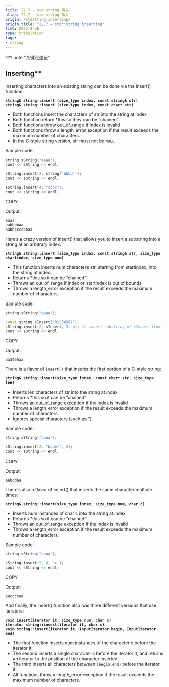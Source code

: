 ```yaml
---
title: 22.7 - std-string 插入
alias: 22.7 - std-string 插入
origin: /stdstring-inserting/
origin_title: "22.7 — std::string inserting"
time: 2022-8-26
type: translation
tags:
- string
---
```


??? note "关键点速记"


## Inserting**

Inserting characters into an existing string can be done via the insert() function.

**`string& string::insert (size_type index, const string& str)`**  
**`string& string::insert (size_type index, const char* str)`**

-   Both functions insert the characters of str into the string at index
-   Both function return *this so they can be “chained”.
-   Both functions throw out_of_range if index is invalid
-   Both functions throw a length_error exception if the result exceeds the maximum number of characters.
-   In the C-style string version, str must not be `NULL`.

Sample code:

```cpp
string sString("aaaa");
cout << sString << endl;

sString.insert(2, string("bbbb"));
cout << sString << endl;

sString.insert(4, "cccc");
cout << sString << endl;
```

COPY

Output:

```
aaaa
aabbbbaa
aabbccccbbaa
```

Here’s a crazy version of insert() that allows you to insert a substring into a string at an arbitrary index:

**`string& string::insert (size_type index, const string& str, size_type startindex, size_type num)`**

-   This function inserts num characters str, starting from startindex, into the string at index.
-   Returns *this so it can be “chained”.
-   Throws an out_of_range if index or startindex is out of bounds
-   Throws a length_error exception if the result exceeds the maximum number of characters.

Sample code:

```cpp
string sString("aaaa");

const string sInsert("01234567");
sString.insert(2, sInsert, 3, 4); // insert substring of sInsert from index [3,7) into sString at index 2
cout << sString << endl;
```

COPY

Output:

```
aa3456aa
```

There is a flavor of `insert()` that inserts the first portion of a C-style string:

**`string& string::insert(size_type index, const char* str, size_type len)`**

-   Inserts len characters of str into the string at index
-   Returns *this so it can be “chained”.
-   Throws an out_of_range exception if the index is invalid
-   Throws a length_error exception if the result exceeds the maximum number of characters.
-   Ignores special characters (such as ”)

Sample code:

```cpp
string sString("aaaa");

sString.insert(2, "bcdef", 3);
cout << sString << endl;
```

COPY

Output:

```
aabcdaa
```

There’s also a flavor of insert() that inserts the same character multiple times:

**`string& string::insert(size_type index, size_type num, char c)`**

-   Inserts num instances of char c into the string at index
-   Returns *this so it can be “chained”.
-   Throws an out_of_range exception if the index is invalid
-   Throws a length_error exception if the result exceeds the maximum number of characters.

Sample code:

```cpp
string sString("aaaa");

sString.insert(2, 4, 'c');
cout << sString << endl;
```

COPY

Output:

```
aaccccaa
```

And finally, the insert() function also has three different versions that use iterators:

**`void insert(iterator it, size_type num, char c)`**  
**`iterator string::insert(iterator it, char c)`**  
**`void string::insert(iterator it, InputIterator begin, InputIterator end)`**

-   The first function inserts num instances of the character c before the iterator it.
-   The second inserts a single character c before the iterator it, and returns an iterator to the position of the character inserted.
-   The third inserts all characters between `[begin,end)` before the iterator it.
-   All functions throw a length_error exception if the result exceeds the maximum number of characters.